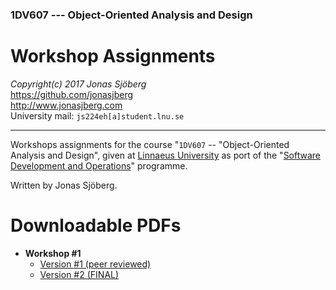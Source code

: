 ### 1DV607 --- Object-Oriented Analysis and Design

Workshop Assignments
=======================================================================
*Copyright(c) 2017 Jonas Sjöberg*  
<https://github.com/jonasjberg>  
<http://www.jonasjberg.com>  
University mail: `js224eh[a]student.lnu.se`  

--------------------------------------------------------------------------------

Workshops assignments for the course "`1DV607` -- "Object-Oriented Analysis and
Design", given at [Linnaeus University](https://lnu.se/en/) as port of the
"[Software Development and Operations](https://udm-devops.se/)" programme.

Written by Jonas Sjöberg.



Downloadable PDFs
=================

* __Workshop #1__
    * [Version #1 (peer reviewed)](https://github.com/jonasjberg/1dv607_workshops/raw/master/workshop1/release/js224eh_version-1-peer-reviewed.pdf)
    * [Version #2 (FINAL)](https://github.com/jonasjberg/1dv607_workshops/raw/master/workshop1/release/js224eh_version-2-final.pdf)

